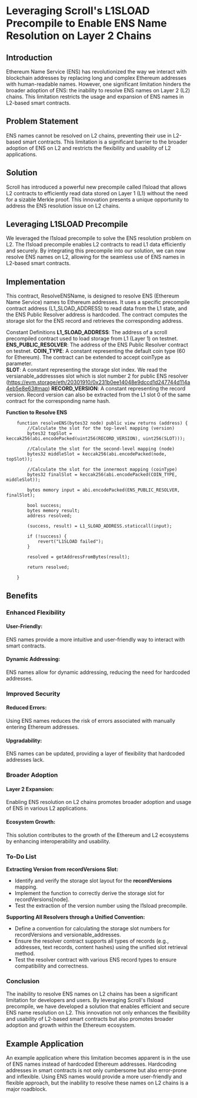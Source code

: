 # Leveraging Scroll's L1SLOAD Precompile to Enable ENS Name Resolution on Layer 2 Chains
## Introduction
Ethereum Name Service (ENS) has revolutionized the way we interact with blockchain addresses by replacing long and complex Ethereum addresses with human-readable names. However, one significant limitation hinders the broader adoption of ENS: the inability to resolve ENS names on Layer 2 (L2) chains. This limitation restricts the usage and expansion of ENS names in L2-based smart contracts.

## Problem Statement
ENS names cannot be resolved on L2 chains, preventing their use in L2-based smart contracts. This limitation is a significant barrier to the broader adoption of ENS on L2 and restricts the flexibility and usability of L2 applications.

## Solution
Scroll has introduced a powerful new precompile called l1sload that allows L2 contracts to efficiently read data stored on Layer 1 (L1) without the need for a sizable Merkle proof. This innovation presents a unique opportunity to address the ENS resolution issue on L2 chains.

## Leveraging L1SLOAD Precompile
We leveraged the l1sload precompile to solve the ENS resolution problem on L2. The l1sload precompile enables L2 contracts to read L1 data efficiently and securely. By integrating this precompile into our solution, we can now resolve ENS names on L2, allowing for the seamless use of ENS names in L2-based smart contracts.

## Implementation
This contract, ResolveENSName, is designed to resolve ENS (Ethereum Name Service) names to Ethereum addresses. It uses a specific precompile contract address (L1_SLOAD_ADDRESS) to read data from the L1 state, and the ENS Public Resolver address is hardcoded. The contract computes the storage slot for the ENS record and retrieves the corresponding address.

Constant Definitions
**L1_SLOAD_ADDRESS**: The address of a scroll precompiled contract used to load storage from L1 (Layer 1) on testnet.
**ENS_PUBLIC_RESOLVER**: The address of the ENS Public Resolver contract on testnet.
**COIN_TYPE**: A constant representing the default coin type (60 for Ethereum). The contract can be extended to accept coinType as parameter.  
**SLOT**: A constant representing the storage slot index. We read the versianable_addressses slot which is slot number 2 for public ENS resolver (https://evm.storage/eth/20301910/0x231b0ee14048e9dccd1d247744d114a4eb5e8e63#map)
**RECORD_VERSION**: A constant representing the record version. Record version can also be extracted from the L1 slot 0 of the same contract for the corresponding name hash.

**Function to Resolve ENS**

```
    function resolveENS(bytes32 node) public view returns (address) {
        //Calculate the slot for the top-level mapping (version)
        bytes32 topSlot = keccak256(abi.encodePacked(uint256(RECORD_VERSION), uint256(SLOT)));

        //Calculate the slot for the second-level mapping (node)
        bytes32 middleSlot = keccak256(abi.encodePacked(node, topSlot));

        //Calculate the slot for the innermost mapping (coinType)
        bytes32 finalSlot = keccak256(abi.encodePacked(COIN_TYPE, middleSlot));

        bytes memory input = abi.encodePacked(ENS_PUBLIC_RESOLVER, finalSlot);

        bool success;
        bytes memory result;
        address resolved;

        (success, result) = L1_SLOAD_ADDRESS.staticcall(input);

        if (!success) {
            revert("L1SLOAD failed");
        }

        resolved = getAddressFromBytes(result);

        return resolved;

    }
```


## Benefits
### Enhanced Flexibility
#### User-Friendly: 
ENS names provide a more intuitive and user-friendly way to interact with smart contracts.
#### Dynamic Addressing: 
ENS names allow for dynamic addressing, reducing the need for hardcoded addresses.

### Improved Security
#### Reduced Errors: 
Using ENS names reduces the risk of errors associated with manually entering Ethereum addresses.
#### Upgradability: 
ENS names can be updated, providing a layer of flexibility that hardcoded addresses lack.

### Broader Adoption
#### Layer 2 Expansion: 
Enabling ENS resolution on L2 chains promotes broader adoption and usage of ENS in various L2 applications.
#### Ecosystem Growth: 
This solution contributes to the growth of the Ethereum and L2 ecosystems by enhancing interoperability and usability.

### To-Do List
**Extracting Version from recordVersions Slot:**
* Identify and verify the storage slot layout for the **recordVersions** mapping.
* Implement the function to correctly derive the storage slot for recordVersions[node].
* Test the extraction of the version number using the l1sload precompile.

**Supporting All Resolvers through a Unified Convention:**
* Define a convention for calculating the storage slot numbers for recordVersions and versionable_addresses.
* Ensure the resolver contract supports all types of records (e.g., addresses, text records, content hashes) using the unified slot retrieval method.
* Test the resolver contract with various ENS record types to ensure compatibility and correctness.


### Conclusion
The inability to resolve ENS names on L2 chains has been a significant limitation for developers and users. By leveraging Scroll's l1sload precompile, we have developed a solution that enables efficient and secure ENS name resolution on L2. This innovation not only enhances the flexibility and usability of L2-based smart contracts but also promotes broader adoption and growth within the Ethereum ecosystem.

## Example Application
An example application where this limitation becomes apparent is in the use of ENS names instead of hardcoded Ethereum addresses. Hardcoding addresses in smart contracts is not only cumbersome but also error-prone and inflexible. Using ENS names would provide a more user-friendly and flexible approach, but the inability to resolve these names on L2 chains is a major roadblock.


